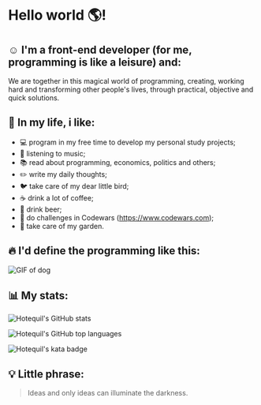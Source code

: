 # Hello world :earth_americas:!

## :relaxed: I'm a front-end developer (for me, programming is like a leisure) and:

We are together in this magical world of programming, creating, working hard and transforming other people's lives, through practical, objective and quick solutions.

## :rocket: In my life, i like:

- :computer: program in my free time to develop my personal study projects;
- :minidisc: listening to music;
- :books: read about programming, economics, politics and others;
- :pencil2: write my daily thoughts;
- :bird: take care of my dear little bird;
- :coffee: drink a lot of coffee;
- :beers: drink beer;
- :thought_balloon: do challenges in Codewars (https://www.codewars.com);
- :seedling: take care of my garden.

## :fire: I'd define the programming like this:

![GIF of dog](https://media.tenor.com/images/cdda4d937ceb893c7c6ce3963d55f4b2/tenor.gif)

## :bar_chart: My stats:

![Hotequil's GitHub stats](https://github-readme-stats.vercel.app/api?username=hotequil&show_icons=true&hide_border=false)

![Hotequil's GitHub top languages](https://github-readme-stats.vercel.app/api/top-langs/?username=hotequil&langs_count=1000&layout=compact)

![Hotequil's kata badge](https://www.codewars.com/users/hotequil/badges/large)

## :bulb: Little phrase:

> Ideas and only ideas can illuminate the darkness.

<!--
**hotequil/hotequil** is a ✨ _special_ ✨ repository because its `README.md` (this file) appears on your GitHub profile.
https://gist.github.com/rxaviers/7360908

Here are some ideas to get you started:

- 🔭 I’m currently working on ...
- 🌱 I’m currently learning ...
- 👯 I’m looking to collaborate on ...
- 🤔 I’m looking for help with ...
- 💬 Ask me about ...
- 📫 How to reach me: ...
- 😄 Pronouns: ...
- ⚡ Fun fact: ...
-->
